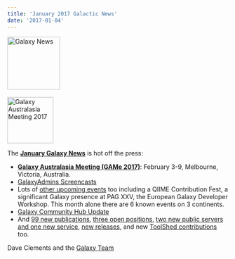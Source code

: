 ```yaml
---
title: 'January 2017 Galactic News'
date: '2017-01-04'
---
```

<div class='right'>
<div class='right'><a href='/src/galaxy-updates/2017-01/index.md'><img src="/src/images/galaxy-logos/GalaxyNews.png" alt="Galaxy News" width=120 /></a></div><br />
<a href='/src/galaxy-updates/2017-01/index.md##galaxy-australasia-meeting-game-2017-'><img src="/src/images/logos/GAMeLogo200.png" alt="Galaxy Australasia Meeting 2017" width="105" /></a><br />
</div>

The **[January Galaxy News](/src/galaxy-updates/2017-01/index.md)** is hot off the press:

* **[Galaxy Australasia Meeting (GAMe 2017)](/src/galaxy-updates/2017-01/index.md#galaxy-australasia-meeting-game-2017-)**: February 3-9, Melbourne, Victoria, Australia.
* [GalaxyAdmins Screencasts](/src/galaxy-updates/2017-01/index.md#galaxyadmins-screencasts)
* Lots of [other upcoming events](/src/galaxy-updates/2017-01/index.md#all-upcoming-events) too including a QIIME Contribution Fest, a significant Galaxy presence at PAG XXV, the European Galaxy Developer Workshop.  This month alone there are 6 known events on 3 continents.
* [Galaxy Community Hub Update](/src/galaxy-updates/2017-01/index.md#galaxy-community-hub-update)
* And [99 new publications](/src/galaxy-updates/2017-01/index.md#new-publications), [three open positions](/src/galaxy-updates/2017-01/index.md#who-s-hiring), [two new public servers and one new service](/src/galaxy-updates/2017-01/index.md#public-galaxy-server-news), [new releases](/src/galaxy-updates/2017-01/index.md#releases), and new [ToolShed contributions](/src/galaxy-updates/2017-01/index.md#toolshed-contributions) too.

Dave Clements and the [Galaxy Team](/src/galaxy-team/index.md)
